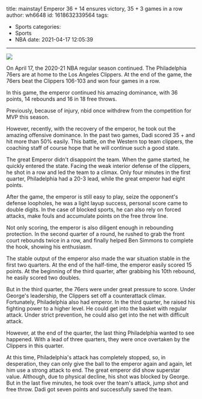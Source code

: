 title: mainstay! Emperor 36 + 14 ensures victory, 35 + 3 games in a row
author: wh6648
id: 1618632339564
tags: 
- Sports
categories: 
- Sports
- NBA
date: 2021-04-17 12:05:39
---
![](https://p9.itc.cn/q_70/images01/20210417/55f19526341d4590a10567c6750c10dd.jpeg)


On April 17, the 2020-21 NBA regular season continued. The Philadelphia 76ers are at home to the Los Angeles Clippers. At the end of the game, the 76ers beat the Clippers 106-103 and won four games in a row.

In this game, the emperor continued his amazing dominance, with 36 points, 14 rebounds and 16 in 18 free throws.

Previously, because of injury, nbid once withdrew from the competition for MVP this season.

However, recently, with the recovery of the emperor, he took out the amazing offensive dominance. In the past two games, Dadi scored 35 + and hit more than 50% easily. This battle, on the Western top team clippers, the coaching staff of course hope that he will continue such a good state.

The great Emperor didn't disappoint the team. When the game started, he quickly entered the state. Facing the weak interior defense of the clippers, he shot in a row and led the team to a climax. Only four minutes in the first quarter, Philadelphia had a 20-3 lead, while the great emperor had eight points.

After the game, the emperor is still easy to play, seize the opponent's defense loopholes, he was a light layup success, personal score came to double digits. In the case of blocked sports, he can also rely on forced attacks, make fouls and accumulate points on the free throw line.

Not only scoring, the emperor is also diligent enough in rebounding protection. In the second quarter of a round, he rushed to grab the front court rebounds twice in a row, and finally helped Ben Simmons to complete the hook, showing his enthusiasm.

The stable output of the emperor also made the war situation stable in the first two quarters. At the end of the half-time, the emperor easily scored 15 points. At the beginning of the third quarter, after grabbing his 10th rebound, he easily scored two doubles.

But in the third quarter, the 76ers were under great pressure to score. Under George's leadership, the Clippers set off a counterattack climax. Fortunately, Philadelphia also had emperor. In the third quarter, he raised his fighting power to a higher level. He could get into the basket with regular attack. Under strict prevention, he could also get into the net with difficult attack.

However, at the end of the quarter, the last thing Philadelphia wanted to see happened. With a lead of three quarters, they were once overtaken by the Clippers in this quarter.

At this time, Philadelphia's attack has completely stopped, so, in desperation, they can only give the ball to the emperor again and again, let him use a strong attack to end. The great emperor did show superstar value. Although, due to physical decline, his shot was blocked by George. But in the last five minutes, he took over the team's attack, jump shot and free throw. Dadi got seven points and successfully saved the team.

